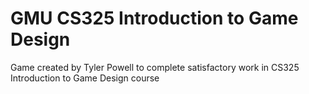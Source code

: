 # GMU CS325 Introduction to Game Design

Game created by Tyler Powell to complete satisfactory work in CS325 Introduction to Game Design course
